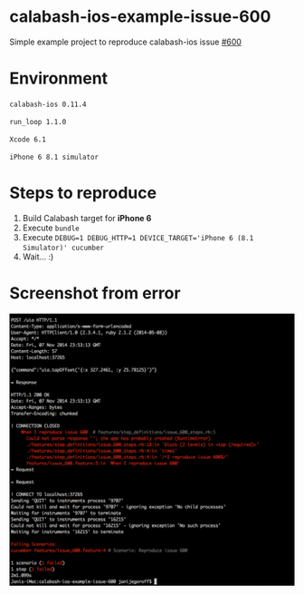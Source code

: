 calabash-ios-example-issue-600
==============================

Simple example project to reproduce calabash-ios issue [#600](https://github.com/calabash/calabash-ios/issues/600)

Environment
==========
`calabash-ios 0.11.4`

`run_loop 1.1.0`

`Xcode 6.1`

`iPhone 6 8.1 simulator`

Steps to reproduce
==========

1. Build Calabash target for **iPhone 6**
2. Execute `bundle`
3. Execute `DEBUG=1 DEBUG_HTTP=1 DEVICE_TARGET='iPhone 6 (8.1 Simulator)' cucumber`
4. Wait... :)

Screenshot from error
==========
![Alt text](Screenshot-Error.png?raw=true "Screenshot from error")
